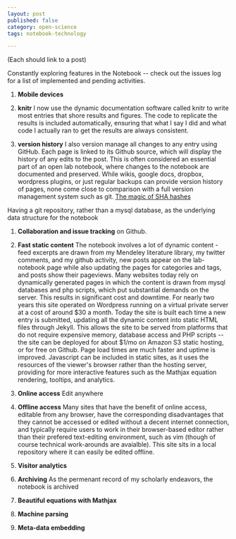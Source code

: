 ```yaml
---
layout: post
published: false
category: open-science
tags: notebook-technology

---
```


(Each should link to a post)

Constantly exploring features in  the Notebook -- check out the issues log for a list of implemented and pending activities.   

1. **Mobile devices** 

1. **knitr**  I now use the dynamic documentation software called knitr to write most entries that shore results and figures. The code to replicate the results is included automatically, ensuring that what I say I did and what code I actually ran to get the results are always consistent. 

1. **version history** I also version manage all changes to any entry using GitHub. Each page is linked to its Github source, which will display the history of any edits to the post.  This is often considered an essential part of an open lab notebook, where changes to the notebook are documented and preserved.  While wikis, google docs, dropbox, wordpress plugins, or just regular backups can provide version history of pages, none come close to comparison with a full version management system such as git. [The magic of SHA hashes](http://www-cs-students.stanford.edu/~blynn/gitmagic/ch08.html) 

Having a git repository, rather than a mysql database, as the underlying data structure for the notebook  

1. **Collaboration and issue tracking** on Github.  

1. **Fast static content** The notebook involves a lot of dynamic content - feed excerpts are drawn from my Mendeley literature library, my twitter comments, and my github activity, new posts appear on the lab-notebook page while also updating the pages for categories and tags, and posts show their pageviews.  Many websites today rely on dynamically generated pages in which the content is drawn from mysql databases and php scripts, which put substantial demands on the server.  This results in significant cost and downtime.  For nearly two years this site operated on Wordpress running on a virtual private server at a cost of around $30 a month.  Today the site is built each time a new entry is submitted, updating all the dynamic content into static HTML files through Jekyll.  This allows the site to be served from platforms that do not require expensive memory, database access and PHP scripts -- the site can be deployed for about $1/mo on Amazon S3 static hosting, or for free on Github. Page load times are much faster and uptime is improved.  Javascript can be included in static sites, as it uses the resources of the viewer's browser rather than the hosting server, providing for more interactive features such as the Mathjax equation rendering, tooltips, and analytics.   

1. **Online access** Edit anywhere

1. **Offline access** Many sites that have the benefit of online access, editable from any browser, have the corresponding disadvantages that they cannot be accessed or edited without a decent internet connection, and typically require users to work in their browser-based editor rather than their prefered text-editing environment, such as vim (though of course technical work-arounds are avaialble).  This site sits in a local repository where it can easily be edited offline.  

1. **Visitor analytics**

1. **Archiving** As the permenant record of my scholarly endeavors, the notebook is archived 

1. **Beautiful equations with Mathjax**

1. **Machine parsing**
1. **Meta-data embedding** 

